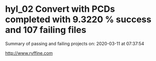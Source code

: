 # hyl_02 Convert with PCDs completed with 9.3220 % success and 107 failing files

Summary of passing and failing projects on: 2020-03-11 at 07:37:54

http://www.ryffine.com
